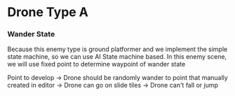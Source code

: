 # Drone Type A

### Wander State
Because this enemy type is ground platformer and we implement the simple state machine, so we can use AI State machine based. In this enemy scene, we will use fixed point to determine waypoint of wander state

Point to develop
-> Drone should be randomly wander to point that manually created in editor
-> Drone can go on slide tiles
-> Drone can't fall or jump